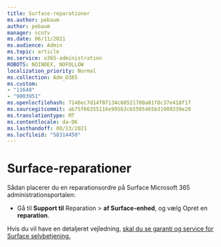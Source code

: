 ```yaml
---
title: Surface-reparationer
ms.author: pebaum
author: pebaum
manager: scotv
ms.date: 06/11/2021
ms.audience: Admin
ms.topic: article
ms.service: o365-administration
ROBOTS: NOINDEX, NOFOLLOW
localization_priority: Normal
ms.collection: Adm_O365
ms.custom:
- "11648"
- "9003951"
ms.openlocfilehash: 7146ec7d14f07134c68521700a81f8c37e418f1f
ms.sourcegitcommit: ab75f66355116e995b3cb5505465b31989339e28
ms.translationtype: MT
ms.contentlocale: da-DK
ms.lasthandoff: 08/13/2021
ms.locfileid: "58314450"
---
```

# <a name="surface-repairs"></a>Surface-reparationer

Sådan placerer du en reparationsordre på Surface Microsoft 365 administrationsportalen:

- Gå til **Support til** Reparation  >  **af Surface-enhed**, og vælg Opret en **reparation**. 

Hvis du vil have en detaljeret vejledning, [skal du se garanti og service for Surface selvbetjening.](https://docs.microsoft.com/surface/self-serve-warranty-service)